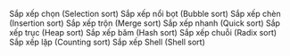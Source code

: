 Sắp xếp chọn (Selection sort)
Sắp xếp nổi bọt (Bubble sort)
Sắp xếp chèn (Insertion sort)
Sắp xếp trộn (Merge sort)
Sắp xếp nhanh (Quick sort)
Sắp xếp trục (Heap sort)
Sắp xếp băm (Hash sort)
Sắp xếp chuỗi (Radix sort)
Sắp xếp lặp (Counting sort)
Sắp xếp Shell (Shell sort)